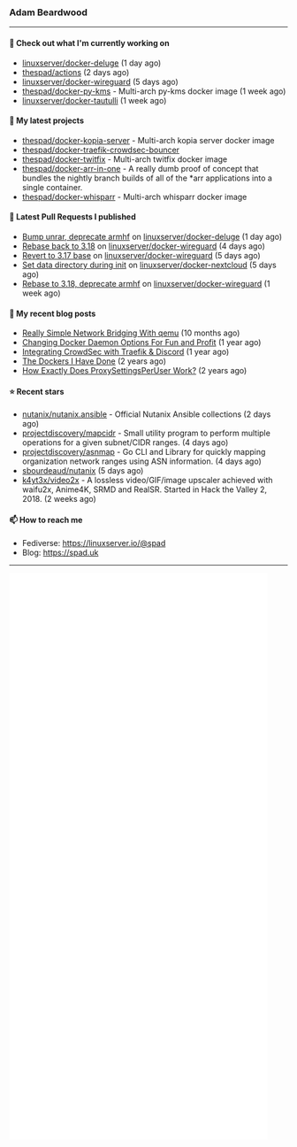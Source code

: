 ### Adam Beardwood
---
#### 👷 Check out what I'm currently working on

- [linuxserver/docker-deluge](https://github.com/linuxserver/docker-deluge) (1 day ago)
- [thespad/actions](https://github.com/thespad/actions) (2 days ago)
- [linuxserver/docker-wireguard](https://github.com/linuxserver/docker-wireguard) (5 days ago)
- [thespad/docker-py-kms](https://github.com/thespad/docker-py-kms) - Multi-arch py-kms docker image (1 week ago)
- [linuxserver/docker-tautulli](https://github.com/linuxserver/docker-tautulli) (1 week ago)

#### 🌱 My latest projects

- [thespad/docker-kopia-server](https://github.com/thespad/docker-kopia-server) - Multi-arch kopia server docker image 
- [thespad/docker-traefik-crowdsec-bouncer](https://github.com/thespad/docker-traefik-crowdsec-bouncer)
- [thespad/docker-twitfix](https://github.com/thespad/docker-twitfix) - Multi-arch twitfix docker image
- [thespad/docker-arr-in-one](https://github.com/thespad/docker-arr-in-one) - A really dumb proof of concept that bundles the nightly branch builds of all of the *arr applications into a single container.
- [thespad/docker-whisparr](https://github.com/thespad/docker-whisparr) - Multi-arch whisparr docker image

#### 🔨 Latest Pull Requests I published

- [Bump unrar, deprecate armhf](https://github.com/linuxserver/docker-deluge/pull/184) on [linuxserver/docker-deluge](https://github.com/linuxserver/docker-deluge) (1 day ago)
- [Rebase back to 3.18](https://github.com/linuxserver/docker-wireguard/pull/279) on [linuxserver/docker-wireguard](https://github.com/linuxserver/docker-wireguard) (4 days ago)
- [Revert to 3.17 base](https://github.com/linuxserver/docker-wireguard/pull/277) on [linuxserver/docker-wireguard](https://github.com/linuxserver/docker-wireguard) (5 days ago)
- [Set data directory during init](https://github.com/linuxserver/docker-nextcloud/pull/326) on [linuxserver/docker-nextcloud](https://github.com/linuxserver/docker-nextcloud) (5 days ago)
- [Rebase to 3.18, deprecate armhf](https://github.com/linuxserver/docker-wireguard/pull/276) on [linuxserver/docker-wireguard](https://github.com/linuxserver/docker-wireguard) (1 week ago)

#### 📜 My recent blog posts

- [Really Simple Network Bridging With qemu](https://spad.uk/really-simple-network-bridging-with-qemu/) (10 months ago)
- [Changing Docker Daemon Options For Fun and Profit](https://spad.uk/changing-docker-daemon-options-for-fun-and-profit/) (1 year ago)
- [Integrating CrowdSec with Traefik &amp; Discord](https://spad.uk/integrating-crowdsec-with-traefik-discord/) (1 year ago)
- [The Dockers I Have Done](https://spad.uk/the-dockers-ive-done/) (2 years ago)
- [How Exactly Does ProxySettingsPerUser Work?](https://spad.uk/how-does-proxysettingsperuser-work/) (2 years ago)

#### ⭐ Recent stars

- [nutanix/nutanix.ansible](https://github.com/nutanix/nutanix.ansible) - Official Nutanix Ansible collections (2 days ago)
- [projectdiscovery/mapcidr](https://github.com/projectdiscovery/mapcidr) - Small utility program to perform multiple operations for a given subnet/CIDR ranges. (4 days ago)
- [projectdiscovery/asnmap](https://github.com/projectdiscovery/asnmap) - Go CLI and Library for quickly mapping organization network ranges using ASN information. (4 days ago)
- [sbourdeaud/nutanix](https://github.com/sbourdeaud/nutanix) (5 days ago)
- [k4yt3x/video2x](https://github.com/k4yt3x/video2x) - A lossless video/GIF/image upscaler achieved with waifu2x, Anime4K, SRMD and RealSR. Started in Hack the Valley 2, 2018. (2 weeks ago)

#### 📫 How to reach me
- Fediverse: https://linuxserver.io/@spad
- Blog: https://spad.uk
---
<img src="https://raw.githubusercontent.com/thespad/thespad/main/github-metrics.svg">
